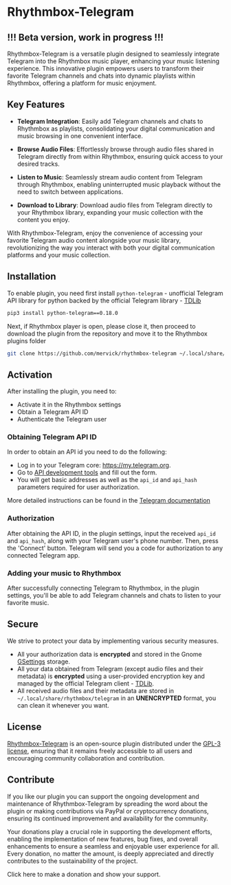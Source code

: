 # Rhythmbox-Telegram

## !!! Beta version, work in progress !!!

Rhythmbox-Telegram is a versatile plugin designed to seamlessly integrate Telegram into the Rhythmbox music player, enhancing your music listening experience. This innovative plugin empowers users to transform their favorite Telegram channels and chats into dynamic playlists within Rhythmbox, offering a platform for music enjoyment.


## Key Features

- **Telegram Integration**: Easily add Telegram channels and chats to Rhythmbox as playlists, consolidating your digital communication and music browsing in one convenient interface.

- **Browse Audio Files**: Effortlessly browse through audio files shared in Telegram directly from within Rhythmbox, ensuring quick access to your desired tracks.

- **Listen to Music**: Seamlessly stream audio content from Telegram through Rhythmbox, enabling uninterrupted music playback without the need to switch between applications.

- **Download to Library**: Download audio files from Telegram directly to your Rhythmbox library, expanding your music collection with the content you enjoy.

With Rhythmbox-Telegram, enjoy the convenience of accessing your favorite Telegram audio content alongside your music library, revolutionizing the way you interact with both your digital communication platforms and your music collection.


## Installation

To enable plugin, you need first install  `python-telegram` - unofficial Telegram API library for python backed by the official Telegram library - [TDLib](https://core.telegram.org/tdlib)

```sh
pip3 install python-telegram==0.18.0
```

Next, if Rhythmbox player is open, please close it, then proceed to download the plugin from the repository and move it to the Rhythmbox plugins folder

```sh
git clone https://github.com/mervick/rhythmbox-telegram ~/.local/share/rhythmbox/plugins/rhythmbox-telegram
```


## Activation

After installing the plugin, you need to:
- Activate it in the Rhythmbox settings
- Obtain a Telegram API ID 
- Authenticate the Telegram user

### Obtaining Telegram API ID

In order to obtain an API id you need to do the following:

- Log in to your Telegram core: https://my.telegram.org.
- Go to [API development tools](https://my.telegram.org/apps) and fill out the form.
- You will get basic addresses as well as the `api_id` and `api_hash` parameters required for user authorization.

More detailed instructions can be found in the [Telegram documentation](https://core.telegram.org/api/obtaining_api_id)

### Authorization

After obtaining the API ID, in the plugin settings, input the received `api_id` and `api_hash`, along with your Telegram user's phone number. Then, press the 'Connect' button. Telegram will send you a code for authorization to any connected Telegram app.

### Adding your music to Rhythmbox

After successfully connecting Telegram to Rhythmbox, in the plugin settings, you'll be able to add Telegram channels and chats to listen to your favorite music.


## Secure

We strive to protect your data by implementing various security measures.

- All your authorization data is **encrypted** and stored in the Gnome [GSettings](https://wiki.gnome.org/HowDoI/GSettings) storage.  
- All your data obtained from Telegram (except audio files and their metadata) is **encrypted** using a user-provided encryption key and managed by the official Telegram client - [TDLib](https://core.telegram.org/tdlib).  
- All received audio files and their metadata are stored in `~/.local/share/rhythmbox/telegram` in an **UNENCRYPTED** format, you can clean it whenever you want.


## License

[Rhythmbox-Telegram](https://github.com/mervick/rhythmbox-telegram) is an open-source plugin distributed under the [GPL-3 license](https://github.com/mervick/rhythmbox-telegram/blob/master/LICENCE), ensuring that it remains freely accessible to all users and encouraging community collaboration and contribution.


## Contribute

If you like our plugin you can support the ongoing development and maintenance of Rhythmbox-Telegram by spreading the word about the plugin or making contributions via PayPal or cryptocurrency donations, ensuring its continued improvement and availability for the community.  

Your donations play a crucial role in supporting the development efforts, enabling the implementation of new features, bug fixes, and overall enhancements to ensure a seamless and enjoyable user experience for all. Every donation, no matter the amount, is deeply appreciated and directly contributes to the sustainability of the project.  

Click here to make a donation and show your support.

